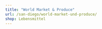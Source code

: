 ```yaml
---
title: "World Market & Produce"
url: /san-diego/world-market-und-produce/
shop: Lebensmittel
---
```

